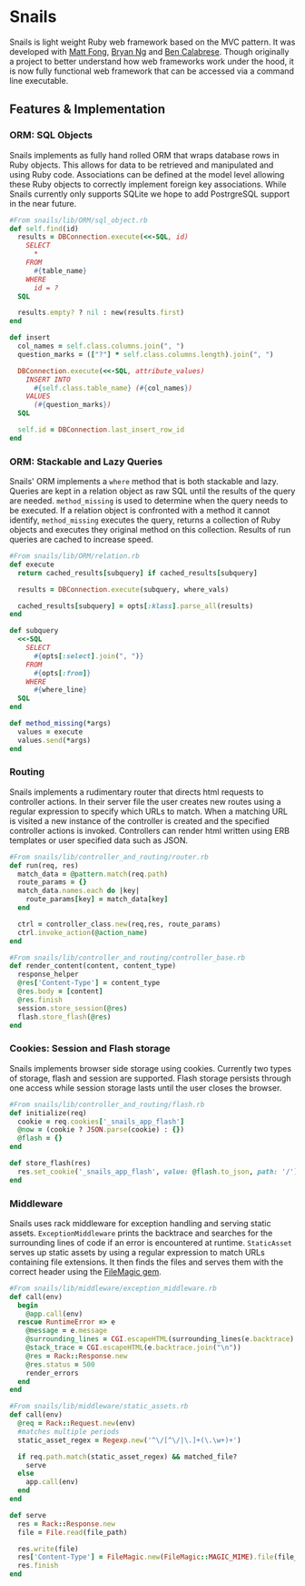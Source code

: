 # Snails

Snails is light weight Ruby web framework based on the MVC pattern. It was developed with [Matt Fong](), [Bryan Ng](https://github.com/bryanng412) and [Ben Calabrese](https://github.com/bencalabrese). Though originally a project to better understand how web frameworks work under the hood, it is now fully functional web framework that can be accessed via a command line executable.

## Features & Implementation

### ORM: SQL Objects

Snails implements as fully hand rolled ORM that wraps database rows in Ruby objects. This allows for data to be retrieved and manipulated and using Ruby code. Associations can  be defined at the model level allowing these Ruby objects to correctly implement foreign key associations. While Snails currently only supports SQLite we hope to add PostrgreSQL support in the near future.

```Ruby
#From snails/lib/ORM/sql_object.rb
def self.find(id)
  results = DBConnection.execute(<<-SQL, id)
    SELECT
      *
    FROM
      #{table_name}
    WHERE
      id = ?
  SQL

  results.empty? ? nil : new(results.first)
end

def insert
  col_names = self.class.columns.join(", ")
  question_marks = (["?"] * self.class.columns.length).join(", ")

  DBConnection.execute(<<-SQL, attribute_values)
    INSERT INTO
      #{self.class.table_name} (#{col_names})
    VALUES
      (#{question_marks})
  SQL

  self.id = DBConnection.last_insert_row_id
end
```

### ORM: Stackable and Lazy Queries

Snails' ORM implements a `where` method that is both stackable and lazy. Queries are kept in a relation object as raw SQL until the results of the query are needed. `method_missing` is used to determine when the query needs to be executed. If a relation object is confronted with a method it cannot identify, `method_missing` executes the query, returns a collection of Ruby objects and executes they original method on this collection. Results of run queries are cached to increase speed.

```Ruby
#From snails/lib/ORM/relation.rb
def execute
  return cached_results[subquery] if cached_results[subquery]

  results = DBConnection.execute(subquery, where_vals)

  cached_results[subquery] = opts[:klass].parse_all(results)
end

def subquery
  <<-SQL
    SELECT
      #{opts[:select].join(", ")}
    FROM
      #{opts[:from]}
    WHERE
      #{where_line}
  SQL
end

def method_missing(*args)
  values = execute
  values.send(*args)
end
```

### Routing

Snails implements a rudimentary router that directs html requests to controller actions. In their server file the user creates new routes using a regular expression to specify which URLs to match. When a matching URL is visited a new instance of the controller is created and the specified controller actions is invoked. Controllers can render html written using ERB templates or user specified data such as JSON.

```Ruby
#From snails/lib/controller_and_routing/router.rb
def run(req, res)
  match_data = @pattern.match(req.path)
  route_params = {}
  match_data.names.each do |key|
    route_params[key] = match_data[key]
  end

  ctrl = controller_class.new(req,res, route_params)
  ctrl.invoke_action(@action_name)
end

#From snails/lib/controller_and_routing/controller_base.rb
def render_content(content, content_type)
  response_helper
  @res['Content-Type'] = content_type
  @res.body = [content]
  @res.finish
  session.store_session(@res)
  flash.store_flash(@res)
end
```

### Cookies: Session and Flash storage

Snails implements browser side storage using cookies. Currently two types of storage, flash and session are supported. Flash storage persists through one access while session storage lasts until the user closes the browser.

```Ruby
#From snails/lib/controller_and_routing/flash.rb
def initialize(req)
  cookie = req.cookies['_snails_app_flash']
  @now = (cookie ? JSON.parse(cookie) : {})
  @flash = {}
end

def store_flash(res)
  res.set_cookie('_snails_app_flash', value: @flash.to_json, path: '/')
end
```

### Middleware

Snails uses rack middleware for exception handling and serving static assets. `ExceptionMiddleware` prints the backtrace and searches for the surrounding lines of code if an error is encountered at runtime. `StaticAsset` serves up static assets by using a regular expression to match URLs containing file extensions. It then finds the files and serves them with the correct header using the [FileMagic gem](https://github.com/blackwinter/ruby-filemagic).

```Ruby
#From snails/lib/middleware/exception_middleware.rb
def call(env)
  begin
    @app.call(env)
  rescue RuntimeError => e
    @message = e.message
    @surrounding_lines = CGI.escapeHTML(surrounding_lines(e.backtrace).join(''))
    @stack_trace = CGI.escapeHTML(e.backtrace.join("\n"))
    @res = Rack::Response.new
    @res.status = 500
    render_errors
  end
end

#From snails/lib/middleware/static_assets.rb
def call(env)
  @req = Rack::Request.new(env)
  #matches multiple periods
  static_asset_regex = Regexp.new('^\/[^\/|\.]+(\.\w+)+')

  if req.path.match(static_asset_regex) && matched_file?
    serve
  else
    app.call(env)
  end
end

def serve
  res = Rack::Response.new
  file = File.read(file_path)

  res.write(file)
  res['Content-Type'] = FileMagic.new(FileMagic::MAGIC_MIME).file(file_path)
  res.finish
end
```
